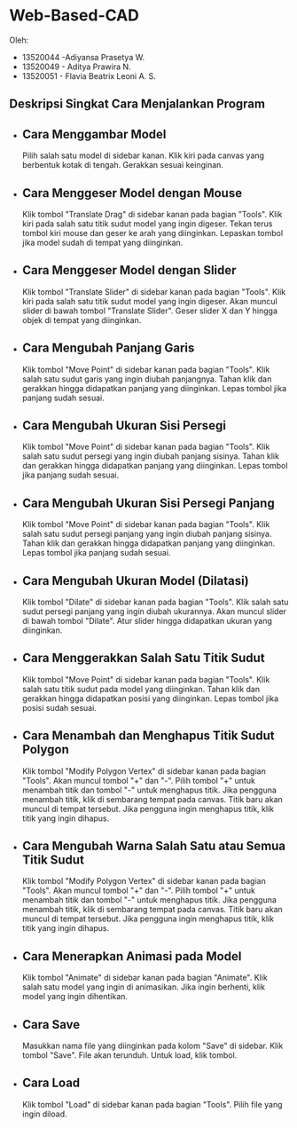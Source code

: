 # Web-Based-CAD

Oleh:

- 13520044 -Adiyansa Prasetya W.
- 13520049 - Aditya Prawira N.
- 13520051 - Flavia Beatrix Leoni A. S.

## Deskripsi Singkat Cara Menjalankan Program

<ul>
    <li>
    <h2>Cara Menggambar Model</h2>
    <p>
        Pilih salah satu model di sidebar kanan. Klik kiri pada canvas
        yang berbentuk kotak di tengah. Gerakkan sesuai keinginan.
    </p>
    </li>
    <li>
    <h2>Cara Menggeser Model dengan Mouse</h2>
    <p>
        Klik tombol "Translate Drag" di sidebar kanan pada bagian "Tools".
        Klik kiri pada salah satu titik sudut model yang ingin digeser.
        Tekan terus tombol kiri mouse dan geser ke arah yang diinginkan.
        Lepaskan tombol jika model sudah di tempat yang diinginkan.
    </p>
    </li>
    <li>
    <h2>Cara Menggeser Model dengan Slider</h2>
    <p>
        Klik tombol "Translate Slider" di sidebar kanan pada bagian
        "Tools". Klik kiri pada salah satu titik sudut model yang ingin
        digeser. Akan muncul slider di bawah tombol "Translate Slider".
        Geser slider X dan Y hingga objek di tempat yang diinginkan.
    </p>
    </li>
    <li>
    <h2>Cara Mengubah Panjang Garis</h2>
    <p>
        Klik tombol "Move Point" di sidebar kanan pada bagian "Tools".
        Klik salah satu sudut garis yang ingin diubah panjangnya. Tahan
        klik dan gerakkan hingga didapatkan panjang yang diinginkan. Lepas
        tombol jika panjang sudah sesuai.
    </p>
    </li>
    <li>
    <h2>Cara Mengubah Ukuran Sisi Persegi</h2>
    <p>
        Klik tombol "Move Point" di sidebar kanan pada bagian "Tools".
        Klik salah satu sudut persegi yang ingin diubah panjang sisinya.
        Tahan klik dan gerakkan hingga didapatkan panjang yang diinginkan.
        Lepas tombol jika panjang sudah sesuai.
    </p>
    </li>
    <li>
    <h2>Cara Mengubah Ukuran Sisi Persegi Panjang</h2>
    <p>
        Klik tombol "Move Point" di sidebar kanan pada bagian "Tools".
        Klik salah satu sudut persegi panjang yang ingin diubah panjang
        sisinya. Tahan klik dan gerakkan hingga didapatkan panjang yang
        diinginkan. Lepas tombol jika panjang sudah sesuai.
    </p>
    </li>
    <li>
    <h2>Cara Mengubah Ukuran Model (Dilatasi)</h2>
    <p>
        Klik tombol "Dilate" di sidebar kanan pada bagian "Tools". Klik
        salah satu sudut persegi panjang yang ingin diubah ukurannya. Akan
        muncul slider di bawah tombol "Dilate". Atur slider hingga
        didapatkan ukuran yang diinginkan.
    </p>
    </li>
    <li>
    <h2>Cara Menggerakkan Salah Satu Titik Sudut</h2>
    <p>
        Klik tombol "Move Point" di sidebar kanan pada bagian "Tools".
        Klik salah satu titik sudut pada model yang diinginkan. Tahan klik
        dan gerakkan hingga didapatkan posisi yang diinginkan. Lepas
        tombol jika posisi sudah sesuai.
    </p>
    </li>
    <li>
    <h2>Cara Menambah dan Menghapus Titik Sudut Polygon</h2>
    <p>
        Klik tombol "Modify Polygon Vertex" di sidebar kanan pada bagian
        "Tools". Akan muncul tombol "+" dan "-". Pilih tombol "+" untuk
        menambah titik dan tombol "-" untuk menghapus titik. Jika pengguna
        menambah titik, klik di sembarang tempat pada canvas. Titik baru
        akan muncul di tempat tersebut. Jika pengguna ingin menghapus
        titik, klik titik yang ingin dihapus.
    </p>
    </li>
    <li>
    <h2>Cara Mengubah Warna Salah Satu atau Semua Titik Sudut</h2>
    <p>
        Klik tombol "Modify Polygon Vertex" di sidebar kanan pada bagian
        "Tools". Akan muncul tombol "+" dan "-". Pilih tombol "+" untuk
        menambah titik dan tombol "-" untuk menghapus titik. Jika pengguna
        menambah titik, klik di sembarang tempat pada canvas. Titik baru
        akan muncul di tempat tersebut. Jika pengguna ingin menghapus
        titik, klik titik yang ingin dihapus.
    </p>
    </li>
    <li>
    <h2>Cara Menerapkan Animasi pada Model</h2>
    <p>
        Klik tombol "Animate" di sidebar kanan pada bagian "Animate". Klik
        salah satu model yang ingin di animasikan. Jika ingin berhenti,
        klik model yang ingin dihentikan.
    </p>
    </li>
    <li>
    <h2>Cara Save</h2>
    <p>
        Masukkan nama file yang diinginkan pada kolom "Save" di sidebar.
        Klik tombol "Save". File akan terunduh. Untuk load, klik tombol.
    </p>
    </li>
    <li>
    <h2>Cara Load</h2>
    <p>
        Klik tombol "Load" di sidebar kanan pada bagian "Tools". Pilih
        file yang ingin diload.
    </p>
    </li>
</ul>

